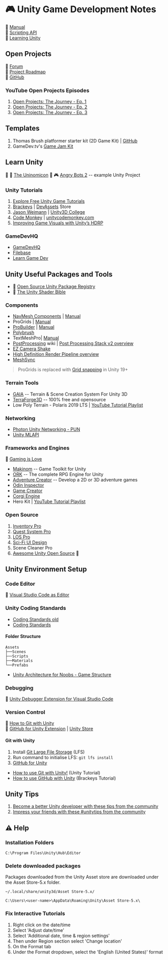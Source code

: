 # :video_game: Unity Game Development Notes

:link: [Manual](https://docs.unity3d.com/Manual/index.html)  
:link: [Scripting API](https://docs.unity3d.com/ScriptReference/index.html)  
:link: [Learning Unity](https://learn.unity.com/)

## Open Projects

:link: [Forum](https://forum.unity.com/forums/open-projects.531/)  
:link: [Project Roadmap](https://open.codecks.io/unity-open-project-1)  
:link: [GitHub](https://github.com/UnityTechnologies/open-project-1)

### YouTube Open Projects Episodes

1. [Open Projects: The Journey - Ep. 1](https://www.youtube.com/watch?v=O4N4s6BKNH0)
2. [Open Projects: The Journey - Ep. 2](https://www.youtube.com/watch?v=ukE73ifSrTM)
3. [Open Projects: The Journey - Ep. 3](https://www.youtube.com/watch?v=0lhLLnKitSI)

## Templates

1. Thomas Brush platformer starter kit (2D Game Kit) | [GitHub](https://github.com/atmosgames/SuperSimple2DKit)
2. GameDev.tv's [Game Jam Kit](https://offer.gamedev.tv/jam-starter-kit/)

## Learn Unity

:link: :book: [The Uninomicon](https://uninomicon.com/)
:link: :video_game: [Angry Bots 2](https://github.com/UnityTechnologies/AngryBots2) -- example Unity Project

### Unity Tutorials

1. [Explore Free Unity Game Tutorials](https://gamedevacademy.org/category/unity-tutorials/)
2. [Brackeys](https://brackeys.com/) | [DevAssets](https://devassets.com/) Store
3. [Jason Weimann](https://www.youtube.com/c/Unity3dCollege) | [Unity3D College](https://unity3d.college/)
4. [Code Monkey](https://www.youtube.com/c/CodeMonkeyUnity) | [unitycodemonkey.com](https://unitycodemonkey.com/)
5. [Improving Game Visuals with Unity’s HDRP](https://www.raywenderlich.com/22599905-improving-game-visuals-with-unity-s-hdrp)

### GameDevHQ

- [GameDevHQ](https://gamedevhq.com/start-your-game-development-journey/)
- [Filebase](https://gamedevhq.com/filebase/)
- [Learn Game Dev](https://www.youtube.com/user/Unity3DCoder/playlists)

## Unity Useful Packages and Tools

- :link: [Open Source Unity Package Registry](https://openupm.com/)
- :orange_book: [The Unity Shader Bible](https://learn.jettelly.com/unity-shader-bible/)

### Components

- [NavMesh Components](https://github.com/Unity-Technologies/NavMeshComponents) | [Manual](https://docs.unity3d.com/Manual/nav-NavigationSystem.html)
- ProGrids | [Manual](https://docs.unity3d.com/Packages/com.unity.progrids@3.0/manual/index.html)
- [ProBuilder](https://unity.com/features/probuilder) | [Manual](https://docs.unity3d.com/Packages/com.unity.probuilder@4.5/manual/index.html)
- [Polybrush](https://unity.com/features/polybrush)
- TextMeshPro| [Manual](https://docs.unity3d.com/Packages/com.unity.textmeshpro@2.1/manual/index.html)
- [PostProcessing](https://github.com/Unity-Technologies/PostProcessing/wiki) wiki | [Post Processing Stack v2 overview](https://docs.unity3d.com/Packages/com.unity.postprocessing@3.2/manual/index.html)
- [EZ Camera Shake](https://github.com/andersonaddo/EZ-Camera-Shake-Unity)
- [High Definition Render Pipeline overview](https://docs.unity3d.com/Packages/com.unity.render-pipelines.high-definition@10.8/manual/index.html)
- [MeshSync](https://github.com/unity3d-jp/MeshSync)

> ProGrids is replaced with [Grid snapping](https://docs.unity3d.com/Manual/GridSnapping.html) in Unity 19+

### Terrain Tools

- [GAIA](http://www.procedural-worlds.com/gaia/) -- Terrain & Scene Creation System For Unity 3D
- [TerraForge3D](https://github.com/Jaysmito101/TerraForge3D) -- 100% free and opensource
- Low Poly Terrain - Polaris 2019 LTS | [YouTube Tutorial Playlist](https://www.youtube.com/playlist?list=PLotx8_sq8EATxjQ0TctXuX8gC6q3rHTmw)

### Networking

- [Photon Unity Networking - PUN](https://www.photonengine.com/en/PUN)
- [Unity MLAPI](https://github.com/Unity-Technologies/com.unity.multiplayer.mlapi)

### Frameworks and Engines

:link: [Gaming is Love](https://assetstore.unity.com/publishers/328)

- [Makinom](http://makinom.com/) -- Game Toolkit for Unity
- [ORK](http://orkframework.com/) -- The complete RPG Engine for Unity
- [Adventure Creator](https://adventurecreator.org/) -- Develop a 2D or 3D adventure games
- [Odin Inspector](https://odininspector.com/)
- [Game Creator](https://docs.gamecreator.io/)
- [Corgi Engine](https://corgi-engine-docs.moremountains.com/index.html)
- Hero Kit | [YouTube Tutorial Playlist](https://www.youtube.com/playlist?list=PLgFNDYUO_VZmy8MyC6THhCrHV8zc1j0xq)

### Open Source

1. [Inventory Pro](https://github.com/devdogio/Inventory-Pro)
2. [Quest System Pro ](https://github.com/devdogio/Quest-System-Pro)
3. [LOS Pro](https://github.com/devdogio/lospro)
4. [Sci-Fi UI Design](https://github.com/devdogio/sci-fi-ui)
5. Scene Cleaner Pro
6. [Awesome Unity Open Source](https://github.com/baba-s/awesome-unity-open-source-on-github) :link:

## Unity Environment Setup

### Code Editor

:link: [Visual Studio Code as Editor](https://code.visualstudio.com/docs/other/unity)

### Unity Coding Standards

- [Coding Standards old](https://unity3d.college/2016/05/16/unity-coding-standards/)
- [Coding Standards](https://docs.google.com/document/d/13QZjY4Fyg8m8IT09wvCvrBt3X6ra5IpGPUOxpyy5DPw/edit)

#### Folder Structure

```folder
Assets
├──Scenes
├──Scripts
├──Materials
└──Prefabs
```

- [Unity Architecture for Noobs - Game Structure](https://www.youtube.com/watch?v=tE1qH8OxO2Y)

### Debugging

:link: [Unity Debugger Extension for Visual Studio Code](https://github.com/Unity-Technologies/vscode-unity-debug)

### Version Control

:link: [How to Git with Unity](https://thoughtbot.com/blog/how-to-git-with-unity)  
:link: [GitHub for Unity Extension](https://unity.github.com/) | [Unity Store](https://assetstore.unity.com/packages/tools/version-control/github-for-unity-118069)

#### Git with Unity

1. Install [Git Large File Storage](https://git-lfs.github.com/) (LFS)
2. Run command to initialise LFS: `git lfs install`
3. [GitHub for Unity](https://unity.github.com/)

- [How to use Git with Unity!](https://www.youtube.com/watch?v=QGFK4OHA2zQ) (Unity Tutorial)
- [How to use GitHub with Unity](https://www.youtube.com/watch?v=qpXxcvS-g3g) (Brackeys Tutorial)

## Unity Tips

1. [Become a better Unity developer with these tips from the community](https://blog.unity.com/technology/become-a-better-unity-developer-with-these-tips-from-the-community)
2. [Impress your friends with these #unitytips from the community](https://blog.unity.com/technology/impress-your-friends-with-these-unitytips-from-the-community)

## :warning: Help

### Installation Folders

`C:\Program Files\Unity\Hub\Editor`

### Delete downloaded packages

Packages downloaded from the Unity Asset store are downloaded under the Asset Store-5.x folder.

`~/.local/share/unity3d/Asset Store-5.x/`  

`C:\Users\<user-name>\AppData\Roaming\Unity\Asset Store-5.x\`

### Fix Interactive Tutorials

1. Right click on the date/time
2. Select 'Adjust date/time'
3. Select 'Additional date, time & region settings'
4. Then  under Region section select 'Change location'
5. On the Format tab
6. Under the Format dropdown, select the 'English (United States)' format
